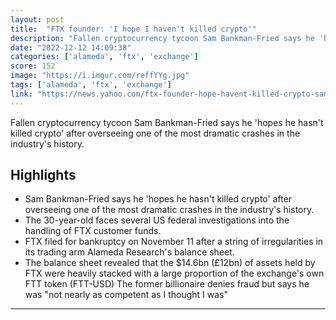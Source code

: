 ```yaml
---
layout: post
title:  "FTX founder: 'I hope I haven't killed crypto'"
description: "Fallen cryptocurrency tycoon Sam Bankman-Fried says he 'hopes he hasn't killed crypto' after overseeing one of the most dramatic crashes in the industry's history."
date: "2022-12-12 14:09:38"
categories: ['alameda', 'ftx', 'exchange']
score: 152
image: "https://i.imgur.com/reffYYg.jpg"
tags: ['alameda', 'ftx', 'exchange']
link: "https://news.yahoo.com/ftx-founder-hope-havent-killed-crypto-sam-bankman-fried-103009644.html"
---
```


Fallen cryptocurrency tycoon Sam Bankman-Fried says he 'hopes he hasn't killed crypto' after overseeing one of the most dramatic crashes in the industry's history.

## Highlights

- Sam Bankman-Fried says he 'hopes he hasn't killed crypto' after overseeing one of the most dramatic crashes in the industry's history.
- The 30-year-old faces several US federal investigations into the handling of FTX customer funds.
- FTX filed for bankruptcy on November 11 after a string of irregularities in its trading arm Alameda Research's balance sheet.
- The balance sheet revealed that the $14.6bn (£12bn) of assets held by FTX were heavily stacked with a large proportion of the exchange's own FTT token (FTT-USD) The former billionaire denies fraud but says he was "not nearly as competent as I thought I was"

---
